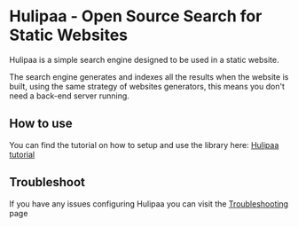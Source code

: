 # Hulipaa - Open Source Search for Static Websites

Hulipaa is a simple search engine designed to be used in a static website.

The search engine generates and indexes all the results when the website is built, using the same strategy of websites generators, this means you don't need a back-end server running.

## How to use
You can find the tutorial on how to setup and use the library here: [Hulipaa tutorial](tutorial.md)

## Troubleshoot
If you have any issues configuring Hulipaa you can visit the [Troubleshooting](troubleshooting.md) page